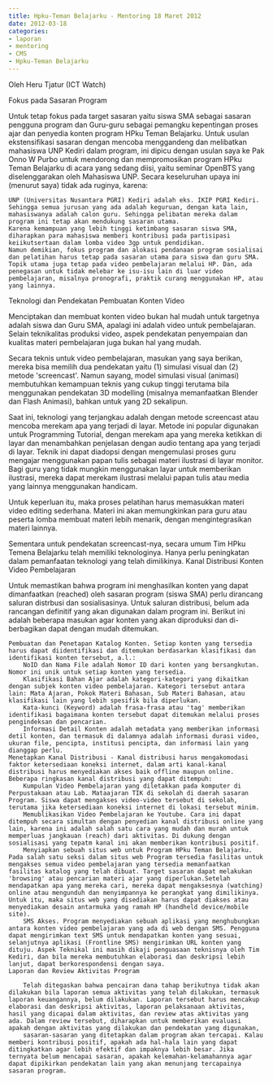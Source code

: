 ```yaml
---
title: Hpku-Teman Belajarku - Mentoring 18 Maret 2012
date: 2012-03-18
categories:
- laporan
- mentoring
- CMS
- Hpku-Teman Belajarku
---
```


Oleh Heru Tjatur (ICT Watch)

Fokus pada Sasaran Program

Untuk tetap fokus pada target sasaran yaitu siswa SMA sebagai sasaran pengguna program dan Guru-guru sebagai pemangku kepentingan proses ajar dan penyedia konten program HPku Teman Belajarku. Untuk usulan ekstensifikasi sasaran dengan mencoba menggandeng dan melibatkan mahasiswa UNP Kediri dalam program, ini dipicu dengan usulan saya ke Pak Onno W Purbo untuk mendorong dan mempromosikan program HPku Teman Belajarku di acara yang sedang diisi, yaitu seminar OpenBTS yang diselenggarakan oleh Mahasiswa UNP. Secara keseluruhan upaya ini (menurut saya) tidak ada ruginya, karena:

    UNP (Universitas Nusantara PGRI) Kediri adalah eks. IKIP PGRI Kediri. Sehingga semua jurusan yang ada adalah keguruan, dengan kata lain, mahasiswanya adalah calon guru. Sehingga pelibatan mereka dalam program ini tetap akan mendukung sasaran utama.
    Karena kemampuan yang lebih tinggi ketimbang sasaran siswa SMA, diharapkan para mahasiswa memberi kontribusi pada partisipasi keiikutsertaan dalam lomba video 3gp untuk pendidikan.
    Namun demikian, fokus program dan alokasi pendanaan program sosialisai dan pelatihan harus tetap pada sasaran utama para siswa dan guru SMA. Topik utama juga tetap pada video pembelajaran melalui HP. Dan, ada penegasan untuk tidak melebar ke isu-isu lain di luar video pembelajaran, misalnya pronografi, praktik curang menggunakan HP, atau yang lainnya.

Teknologi dan Pendekatan Pembuatan Konten Video

Menciptakan dan membuat konten video bukan hal mudah untuk targetnya adalah siswa dan Guru SMA, apalagi ini adalah video untuk pembelajaran. Selain teknikalitas produksi video, aspek pendekatan penyempaian dan kualitas materi pembelajaran juga bukan hal yang mudah.

Secara teknis untuk video pembelajaran, masukan yang saya berikan, mereka bisa memilih dua pendekatan yaitu (1) simulasi visual dan (2) metode 'screencast'. Namun sayang, model simulasi visual (animasi) membutuhkan kemampuan teknis yang cukup tinggi terutama bila menggunakan pendekatan 3D modelling (misalnya memanfaatkan Blender dan Flash Animasi), bahkan untuk yang 2D sekalipun.

Saat ini, teknologi yang terjangkau adalah dengan metode screencast atau mencoba merekam apa yang terjadi di layar. Metode ini popular digunakan untuk Programming Tutorial, dengan merekam apa yang mereka ketikkan di layar dan menambahkan penjelasan dengan audio tentang apa yang terjadi di layar. Teknik ini dapat diadopsi dengan mengemulasi proses guru mengajar menggunakan papan tulis sebagai materi ilustrasi di layar monitor. Bagi guru yang tidak mungkin menggunakan layar untuk memberikan ilustrasi, mereka dapat merekam ilustrasi melalui papan tulis atau media yang lainnya menggunakan handicam.

Untuk keperluan itu, maka proses pelatihan harus memasukkan materi video editing sederhana. Materi ini akan memungkinkan para guru atau peserta lomba membuat materi lebih menarik, dengan mengintegrasikan materi lainnya.

Sementara untuk pendekatan screencast-nya, secara umum Tim HPku Temena Belajarku telah memiliki teknologinya. Hanya perlu peningkatan dalam pemanfaatan teknologi yang telah dimilikinya.
Kanal Distribusi Konten Video Pembelajaran

Untuk memastikan bahwa program ini menghasilkan konten yang dapat dimanfaatkan (reached) oleh sasaran program (siswa SMA) perlu dirancang saluran distrbusi dan sosialisasinya. Untuk saluran distribusi, belum ada rancangan definitif yang akan digunakan dalam program ini. Berikut ini adalah beberapa masukan agar konten yang akan diproduksi dan di-berbagikan dapat dengan mudah ditemukan.

    Pembuatan dan Penetapan Katalog Konten. Setiap konten yang tersedia harus dapat diidentifikasi dan ditemukan berdasarkan klasifikasi dan identifikasi konten tersebut, a.l.:
        NoID dan Nama File adalah Nomor ID dari konten yang bersangkutan. Nomor ini unik untuk setiap konten yang tersedia.
        Klasifikasi Bahan Ajar adalah kategori-kategori yang dikaitkan dengan subjek konten video pembelajaran. Kategori tersebut antara lain: Mata Ajaran, Pokok Materi Bahasan, Sub Materi Bahasan, atau klasifikasi lain yang lebih spesifik bila diperlukan.
        Kata-kunci (Keyword) adalah frasa-frasa atau 'tag' memberikan identifikasi bagaimana konten tersebut dapat ditemukan melalui proses pengindeksan dan pencarian.
        Informasi Detail Konten adalah metadata yang memberikan informasi detil konten, dan termasuk di dalamnya adalah informasi durasi video, ukuran file, pencipta, institusi pencipta, dan informasi lain yang dianggap perlu.
    Menetapkan Kanal Distribusi - Kanal distribusi harus mengakomodasi faktor ketersediaan koneksi internet, dalam arti kanal-kanal distribusi harus menyediakan akses baik offline maupun online. Beberapa ringkasan kanal distribusi yang dapat ditempuh:
        Kumpulan Video Pembelajaran yang diletakkan pada komputer di Perpustakaan atau Lab. Mataajaran TIK di sekolah di daerah sasaran Program. Siswa dapat mengakses video-video tersebut di sekolah, terutama jika ketersediaan koneksi internet di lokasi tersebut minim.
        Memublikasikan Video Pembelajaran ke Youtube. Cara ini dapat ditempuh secara simultan dengan penyedian kanal distribusi online yang lain, karena ini adalah salah satu cara yang mudah dan murah untuk memperluas jangkauan (reach) dari aktivitas. Di dukung dengan sosialisasi yang tepatm kanal ini akan memberikan kontribusi positif.
        Menyiapkan sebuah situs web untuk Program HPku Teman Belajarku. Pada salah satu seksi dalam situs web Program tersedia fasilitas untuk mengakses semua video pembelajaran yang tersedia memanfaatkan fasilitas katalog yang telah dibuat. Target sasaran dapat melakukan 'browsing' atau pencarian materi ajar yang diperlukan.Setelah mendapatkan apa yang mereka cari, mereka dapat mengaksesnya (watching) online atau mengunduh dan menyimpannya ke perangkat yang dimilikinya. Untuk itu, maka situs web yang disediakan harus dapat diakses atau menyediakan desain antarmuka yang ramah HP (handheld device/mobile site).
        SMS Akses. Program menyediakan sebuah aplikasi yang menghubungkan antara konten video pembelajaran yang ada di web dengan SMS. Pengguna dapat mengirimkan text SMS untuk mendapatkan konten yang sesuai, selanjutnya aplikasi (Frontline SMS) mengirimkan URL konten yang dituju. Aspek Teknikal ini masih dikaji penguasaan teknisnya oleh Tim Kediri, dan bila mereka membutuhkan elaborasi dan deskripsi lebih lanjut, dapat berkorespondensi dengan saya.
    Laporan dan Review Aktivitas Program

        Telah ditegaskan bahwa pencairan dana tahap berikutnya tidak akan dilakukan bila laporan semua aktivitas yang telah dilakukan, termasuk laporan keuangannya, belum dilakukan. Laporan tersebut harus mencakup elaborasi dan deskripsi aktivitas, laporan pelaksanaan aktivitas, hasil yang dicapai dalam aktivitas, dan review atas aktivitas yang ada. Dalam review tersebut, diharapkan untuk memberikan evaluasi apakah dengan aktivitas yang dilakukan dan pendekatan yang digunakan,
        sasaran-sasaran yang ditetapkan dalam program akan tercapai. Kalau memberi kontribusi positif, apakah ada hal-hala lain yang dapat ditingkatkan agar lebih efektif dan impaknya lebih besar. Jika ternyata belum mencapai sasaran, apakah kelemahan-kelamahannya agar dapat dipikirkan pendekatan lain yang akan menunjang tercapainya sasaran program.
